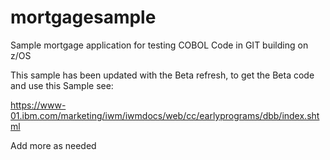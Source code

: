 # mortgagesample
Sample mortgage application for testing COBOL Code in GIT building on z/OS 

This sample has been updated with the Beta refresh, to get the Beta code and use this 
Sample see:

https://www-01.ibm.com/marketing/iwm/iwmdocs/web/cc/earlyprograms/dbb/index.shtml




Add more as needed

